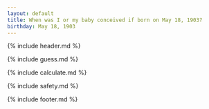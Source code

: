 ```yaml
---
layout: default
title: When was I or my baby conceived if born on May 18, 1903?
birthday: May 18, 1903
---
```


{% include header.md %}

{% include guess.md %}

{% include calculate.md %}

{% include safety.md %}

{% include footer.md %}




